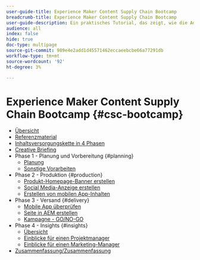 ```yaml
---
user-guide-title: Experience Maker Content Supply Chain Bootcamp
breadcrumb-title: Experience Maker Content Supply Chain Bootcamp
user-guide-description: Ein praktisches Tutorial, das zeigt, wie die Adobe-Produkte Ihnen bei der Optimierung Ihrer Inhaltsversorgungskette helfen können.
audience: all
index: false
hide: true
doc-type: multipage
source-git-commit: 989e4e2add1d45571462eccaeebcbe66a77291db
workflow-type: tm+mt
source-wordcount: '92'
ht-degree: 3%

---
```



# Experience Maker Content Supply Chain Bootcamp {#csc-bootcamp}

+ [Übersicht](/help/csc-bootcamp/overview.md)
+ [Referenzmaterial](/help/csc-bootcamp/reference-material.md)
+ [Inhaltsversorgungskette in 4 Phasen](/help/csc-bootcamp/csc-in-4-phases.md)
+ [Creative Briefing](/help/csc-bootcamp/creative-brief.md)
+ Phase 1 - Planung und Vorbereitung {#planning}
   + [Planung](/help/csc-bootcamp/phases/planning/planning.md)
   + [Sonstige Vorarbeiten](/help/csc-bootcamp/phases/planning/prework.md)
+ Phase 2 - Produktion {#production}
   + [Produkt-Homepage-Banner erstellen](/help/csc-bootcamp/phases/production/banner.md)
   + [Social Media-Anzeige erstellen](/help/csc-bootcamp/phases/production/social.md)
   + [Erstellen von mobilen App-Inhalten](/help/csc-bootcamp/phases/production/app.md)
+ Phase 3 - Versand {#delivery}
   + [Mobile App überprüfen](/help/csc-bootcamp/phases/delivery/app.md)
   + [Seite in AEM erstellen](/help/csc-bootcamp/phases/delivery/page-in-aem.md)
   + [Kampagne - GO/NO-GO](/help/csc-bootcamp/phases/delivery/go-nogo.md)
+ Phase 4 - Insights {#insights}
   + [Übersicht](/help/csc-bootcamp/phases/insights/overview.md)
   + [Einblicke für einen Projektmanager](/help/csc-bootcamp/phases/insights/project-manager.md)
   + [Einblicke für einen Marketing-Manager](/help/csc-bootcamp/phases/insights/marketing-manager.md)
+ [Zusammenfassung/Zusammenfassung](/help/csc-bootcamp/conclusion.md)
